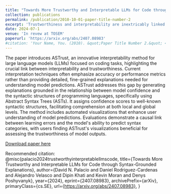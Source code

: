 ```yaml
---
title: "Towards More Trustworthy and Interpretable LLMs for Code through Syntax-Grounded Explanations"
collection: publications
permalink: /publication/2010-10-01-paper-title-number-2
excerpt: 'Trustworthiness and interpretability are inextricably linked concepts for LLMs. The more interpretable an LLM is, the more trustworthy it becomes. However, current techniques for interpreting LLMs when applied to coderelated tasks largely focus on accuracy measurements, measures of how models react to change, or individual task performance instead of the fine-grained explanations needed at prediction time for greater interpretability, and hence trust. To improve upon this status quo, this paper introduces ASTrust, an interpretability method for LLMs of code that generates explanations grounded in the relationship between model confidence and syntactic structures of programming languages. ASTrust explains generated code in the context of syntax categories based on Abstract Syntax Trees and aids practitioners in understanding model predictions at both local (individual code snippets) and global (larger datasets of code) levels. By distributing and assigning model confidence scores to well-known syntactic structures that exist within ASTs, our approach moves beyond prior techniques that perform token-level confidence mapping by offering a view of model confidence that directly aligns with programming language concepts with which developers are familiar. To put ASTrust into practice, we developed an automated visualization that illustrates the aggregated model confidence scores superimposed on sequence, heat-map, and graph-based visuals of syntactic structures from ASTs. We examine both the practical benefit that ASTrust can provide through a data science study on 12 popular LLMs on a curated set of GitHub repos and the usefulness of ASTrust through a human study. Our findings illustrate that there is a causal connection between learning error and an LLM’s ability to predict different syntax categories according to ASTrust – illustrating that our approach can be used to interpret model effectiveness in the context of its syntactic categories. Finally, users generally found ASTrust’s visualizations useful in understanding the trustworthiness of model predictions.'
date: 2024-07-1
venue: 'In revew at TOSEM'
paperurl: 'https://arxiv.org/abs/2407.08983'
#citation: 'Your Name, You. (2010). &quot;Paper Title Number 2.&quot; <i>Journal 1</i>. 1(2).'
---
```

The paper introduces ASTrust, an innovative interpretability method for large language models (LLMs) focused on coding tasks, highlighting the crucial link between interpretability and trustworthiness. Current interpretation techniques often emphasize accuracy or performance metrics rather than providing detailed, fine-grained explanations needed for understanding model predictions. ASTrust addresses this gap by generating explanations grounded in the relationship between model confidence and the syntactic structures of programming languages, specifically using Abstract Syntax Trees (ASTs). It assigns confidence scores to well-known syntactic structures, facilitating comprehension at both local and global levels. The method includes automated visualizations that enhance user understanding of model predictions. Evaluations demonstrate a causal link between learning errors and the model's ability to predict syntax categories, with users finding ASTrust's visualizations beneficial for assessing the trustworthiness of model outputs.

[Download paper here](https://arxiv.org/pdf/2407.08983)

Recommended citation: @misc{palacio2024trustworthyinterpretablellmscode,
      title={Towards More Trustworthy and Interpretable LLMs for Code through Syntax-Grounded Explanations}, 
      author={David N. Palacio and Daniel Rodriguez-Cardenas and Alejandro Velasco and Dipin Khati and Kevin Moran and Denys Poshyvanyk},
      year={2024},
      eprint={2407.08983},
      archivePrefix={arXiv},
      primaryClass={cs.SE},
      url={https://arxiv.org/abs/2407.08983}, 
}